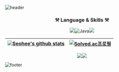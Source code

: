 <!--### Hi there 👋-->

<!--
**seohee-P/seohee-P** is a ✨ _special_ ✨ repository because its `README.md` (this file) appears on your GitHub profile.

Here are some ideas to get you started:

- 🔭 I’m currently working on ...
- 🌱 I’m currently learning ...
- 👯 I’m looking to collaborate on ...
- 🤔 I’m looking for help with ...
- 💬 Ask me about ...
- 📫 How to reach me: ...
- 😄 Pronouns: ...
- ⚡ Fun fact: ...
-->



![header](https://capsule-render.vercel.app/api?type=waving&color=0:30cfd0,100:330867&height=200&text=Welcome%20SeoHee's%20GitHub&fontColor=FFFFFF&fontSize=45&fontAlignY=40)

 <!--
  <h3>👋 Hi! I'm SeoHee 👋</h3>
  My major is <b>Computer Engineering</b>. I'm studying <b>web backend</b>.
 -->
 <h3 align=center>⚒️ Language & Skills ⚒️</h3>
 <p align=center><img src="https://img.shields.io/badge/Python-3776AB?style=flat-square&logo=Python&logoColor=white"/><img alt="Java" src ="https://img.shields.io/badge/Java-007396.svg?&style=flat-square&logo=Java&logoColor=white"/><img src="https://img.shields.io/badge/Django-092E20?style=flat-square&logo=Django"></p>
  

|[![Seohee's github stats](https://github-readme-stats.vercel.app/api?username=seohee-P&theme=vue&rank_icon=github&hide_border=True)](https://github.com/seohee-P) | [![Solved.ac프로필](http://mazassumnida.wtf/api/pastel/generate_badge?boj=almostdone)](https://solved.ac/almostdone)|
|:---:|:---:|
<!--지금은 사용안함.[![Top Langs](https://github-readme-stats.vercel.app/api/top-langs/?username=seohee-P)](https://github.com/seohee-P)-->

<p align=center><a href="https://velog.io/@almostdone"><img src="https://img.shields.io/badge/Velog-20C997?style=flat-square&logo=Velog&&logoColor=white"/><a href="p03061180@gmail.com" target="_blank"><img src="https://img.shields.io/badge/Gmail-EA4335?style=flat-square&logo=Gmail&logoColor=white"/></a></a></p>


![footer](https://capsule-render.vercel.app/api?type=waving&color=0:330867,100:30cfd0&section=footer)
